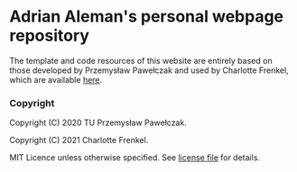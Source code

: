# Adrian Aleman's personal webpage repository

The template and code resources of this website are entirely based on those developed by Przemysław Pawełczak and used by Charlotte Frenkel, which are available [here](https://github.com/przemyslaw-pawelczak/przemyslaw-pawelczak.github.io). 

### Copyright

Copyright (C) 2020 TU Przemysław Pawełczak.

Copyright (C) 2021 Charlotte Frenkel.

MIT Licence unless otherwise specified. See [license file](LICENSE) for details.
